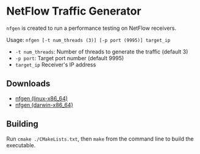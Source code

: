# NetFlow Traffic Generator

`nfgen` is created to run a performance testing on NetFlow receivers.

Usage: `nfgen [-t num_threads (3)] [-p port (9995)] target_ip`

- `-t num_threads`: Number of threads to generate the traffic (default 3)
- `-p port`: Target port number (default 9995)
- `target_ip` Receiver's IP address

## Downloads

- [nfgen (linux-x86_64)](https://github.com/kosho/nfgen/releases/download/0.1.0/nfgen-0.1.0-linux-x86_64.gz)
- [nfgen (darwin-x86_64)](https://github.com/kosho/nfgen/releases/download/0.1.0/nfgen-0.1.0-darwin-x86_64.gz)

## Building

Run `cmake ./CMakeLists.txt`, then `make` from the command line to build the executable.
